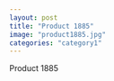 ```yaml
---
layout: post
title: "Product 1885"
image: "product1885.jpg"
categories: "category1"
---
```

Product 1885
